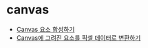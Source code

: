 # canvas

- [Canvas 요소 합성하기](./canvas-shapes-composition/ko.md)
- [Canvas에 그려진 요소를 픽셀 데이터로 변환하기](./canvas-convert-shapts-to-pixel-data/ko.md)
